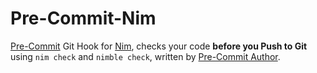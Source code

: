 # Pre-Commit-Nim

[Pre-Commit](https://pre-commit.com) Git Hook for [Nim](https://nim-lang.org), 
checks your code **before you Push to Git** using `nim check` and `nimble check`, 
written by [Pre-Commit Author](https://www.twitch.tv/videos/311047771?t=42m).

